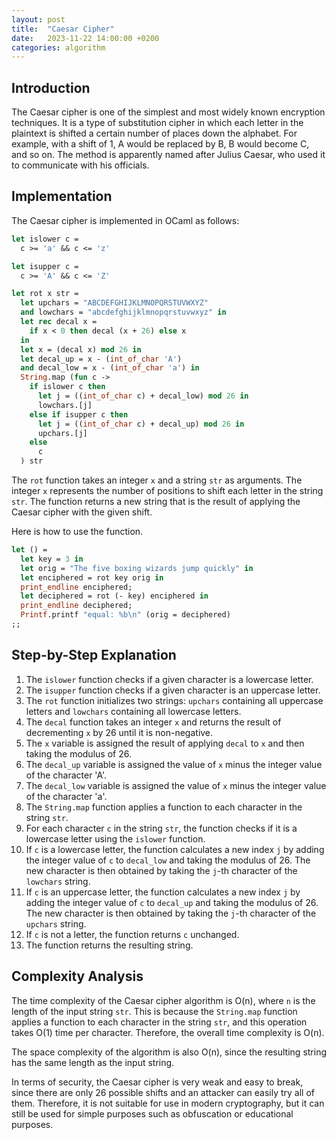 ```yaml
---
layout: post
title:  "Caesar Cipher"
date:   2023-11-22 14:00:00 +0200
categories: algorithm
---
```


## Introduction  
The Caesar cipher is one of the simplest and most widely known encryption techniques. It is a type of substitution cipher in which each letter in the plaintext is shifted a certain number of places down the alphabet. For example, with a shift of 1, A would be replaced by B, B would become C, and so on. The method is apparently named after Julius Caesar, who used it to communicate with his officials.   
  
## Implementation  
The Caesar cipher is implemented in OCaml as follows:  
   
```ocaml  
let islower c =
  c >= 'a' && c <= 'z'

let isupper c =
  c >= 'A' && c <= 'Z'

let rot x str =
  let upchars = "ABCDEFGHIJKLMNOPQRSTUVWXYZ"
  and lowchars = "abcdefghijklmnopqrstuvwxyz" in
  let rec decal x =
    if x < 0 then decal (x + 26) else x
  in
  let x = (decal x) mod 26 in
  let decal_up = x - (int_of_char 'A')
  and decal_low = x - (int_of_char 'a') in
  String.map (fun c ->
    if islower c then
      let j = ((int_of_char c) + decal_low) mod 26 in
      lowchars.[j]
    else if isupper c then
      let j = ((int_of_char c) + decal_up) mod 26 in
      upchars.[j]
    else
      c
  ) str
```  
   
The `rot` function takes an integer `x` and a string `str` as arguments. The integer `x` represents the number of positions to shift each letter in the string `str`. The function returns a new string that is the result of applying the Caesar cipher with the given shift.  

Here is how to use the function.

```ocaml
let () =
  let key = 3 in
  let orig = "The five boxing wizards jump quickly" in
  let enciphered = rot key orig in
  print_endline enciphered;
  let deciphered = rot (- key) enciphered in
  print_endline deciphered;
  Printf.printf "equal: %b\n" (orig = deciphered)
;;
```


## Step-by-Step Explanation  
1. The `islower` function checks if a given character is a lowercase letter.  
2. The `isupper` function checks if a given character is an uppercase letter.  
3. The `rot` function initializes two strings: `upchars` containing all uppercase letters and `lowchars` containing all lowercase letters.  
4. The `decal` function takes an integer `x` and returns the result of decrementing `x` by 26 until it is non-negative.  
5. The `x` variable is assigned the result of applying `decal` to `x` and then taking the modulus of 26.  
6. The `decal_up` variable is assigned the value of `x` minus the integer value of the character 'A'.  
7. The `decal_low` variable is assigned the value of `x` minus the integer value of the character 'a'.  
8. The `String.map` function applies a function to each character in the string `str`.  
9. For each character `c` in the string `str`, the function checks if it is a lowercase letter using the `islower` function.  
10. If `c` is a lowercase letter, the function calculates a new index `j` by adding the integer value of `c` to `decal_low` and taking the modulus of 26. The new character is then obtained by taking the `j`-th character of the `lowchars` string.  
11. If `c` is an uppercase letter, the function calculates a new index `j` by adding the integer value of `c` to `decal_up` and taking the modulus of 26. The new character is then obtained by taking the `j`-th character of the `upchars` string.  
12. If `c` is not a letter, the function returns `c` unchanged.  
13. The function returns the resulting string.  
   
## Complexity Analysis  
The time complexity of the Caesar cipher algorithm is O(n), where `n` is the length of the input string `str`. This is because the `String.map` function applies a function to each character in the string `str`, and this operation takes O(1) time per character. Therefore, the overall time complexity is O(n).  
   
The space complexity of the algorithm is also O(n), since the resulting string has the same length as the input string.  
   
In terms of security, the Caesar cipher is very weak and easy to break, since there are only 26 possible shifts and an attacker can easily try all of them. Therefore, it is not suitable for use in modern cryptography, but it can still be used for simple purposes such as obfuscation or educational purposes.